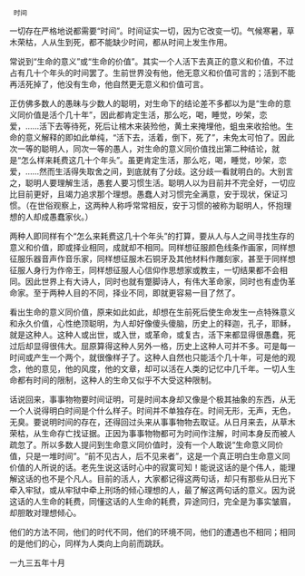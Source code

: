      时间 

   一切存在严格地说都需要“时间”。时间证实一切，因为它改变一切。气候寒暑，草木荣枯，人从生到死，都不能缺少时间，都从时间上发生作用。 

   常说到“生命的意义”或“生命的价值”。其实一个人活下去真正的意义和价值，不过占有几十个年头的时间罢了。生前世界没有他，他无意义和价值可言的；活到不能再活死掉了，他没有生命，他自然更无意义和价值可言。

   正仿佛多数人的愚昧与少数人的聪明，对生命下的结论差不多都以为是“生命的意义同价值是活个几十年”，因此都肯定生活，那么吃，喝，睡觉，吵架，恋爱，……活下去等待死，死后让棺木来装殓他，黄土来掩埋他，蛆虫来收拾他。生命的意义解释的即如此单纯，“活下去，活着，倒下，死了”，未免太可怕了。因此次一等的聪明人，同次一等的愚人，对生命的意义同价值找出第二种结论，就是“怎么样来耗费这几十个年头”。虽更肯定生活，那么吃，喝，睡觉，吵架，恋爱，……然而生活得失取舍之间，到底就有了分歧。这分歧一看就明白的。大别言之，聪明人要理解生活，愚套人要习惯生活。聪明人以为目前并不完全好，一切应比目前更好，且竭力追求那个理想。愚蠢人对习惯完全满意，安于现状，保证习惯。（在世俗观察上，这两种人称呼常常相反，安于习惯的被称为聪明人，怀抱理想的人却成愚蠢家伙。）

   两种人即同样有个“怎么来耗费这几十个年头”的打算，要从人与人之间寻找生存的意义和价值，即或择业相同，成就却不相同。同样想征服颜色线条作画家，同样想征服乐器音声作音乐家，同样想征服木石铜牙及其他材料作雕刻家，甚至于同样想征服人身行为作帝王，同样想征服人心信仰作思想家或教主，一切结果都不会相同。因此世界上有大诗人，同时也就有蹩脚诗人，有伟大革命家，同时也有虚伪革命家。至于两种人目的不同，择业不同，即就更容易一目了然了。

   看出生命的意义同价值，原来如此如此，却想在生前死后使生命发生一点特殊意义和永久价值，心性绝顶聪明，为人却好像傻头傻脑，历史上的释迦，孔子，耶稣，就是这种人。这种人或出世，或入世，或革命，或复古，活下来都显得很愚蠢，死过后却显得很伟大。屈原算得这种人另外一格，历史上这种人可并不多。可是每一时间或产生一个两个，就很像样子了。这种人自然也只能活个几十年，可是他的观念，他的意见，他的风度，他的文章，却可以活在人类的记忆中几千年。一切人生命都有时间的限制，这种人的生命又似乎不大受这种限制。

   话说回来，事事物物要时间证明，可是时间本身却又像是个极其抽象的东西，从无一个人说得明白时间是个什么样子。时间并不单独存在。时间无形，无声，无色，无臭。要说明时间的存在，还得回过头来从事事物物去取证。从日月来去，从草木荣枯，从生命存亡找证据。正因为事事物物都可为时间作注解，时间本身反而被人疏忽了。所以多数人提问到生命意义同价值时，没有一个人敢说“生命意义同价值，只是一堆时间”。“前不见古人，后不见来者”，这是一个真正明白生命意义同价值的人所说的话。老先生说这话时心中的寂寞可知！能说这话的是个伟人，能理解这话的也不是个凡人。目前的活人，大家都记得这两句话，却只有那些从日光下牵入牢狱，或从牢狱中牵上刑场的倾心理想的人，最了解这两句话的意义。因为说这话的人生命的耗费，同懂这话的人生命的耗费，异途同归，完全是为事实皱眉，却胆敢对理想倾心。

   他们的方法不同，他们的时代不同，他们的环境不同，他们的遭遇也不相同；相同的是他们的心，同样为人类向上向前而跳跃。 

   一九三五年十月 

